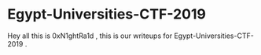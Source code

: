 # Egypt-Universities-CTF-2019
Hey all this is 0xN1ghtRa1d , this is our writeups for Egypt-Universities-CTF-2019 .


